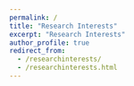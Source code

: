 ```yaml
---
permalink: /
title: "Research Interests"
excerpt: "Research Interests"
author_profile: true
redirect_from: 
  - /researchinterests/
  - /researchinterests.html
---
```


